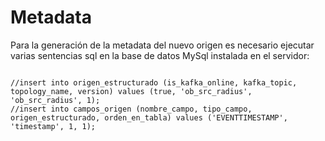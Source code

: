 # Metadata

Para la generación de la metadata del nuevo origen es necesario ejecutar varias sentencias sql en la base de datos MySql 
instalada en el servidor:

```
        
//insert into origen_estructurado (is_kafka_online, kafka_topic, topology_name, version) values (true, 'ob_src_radius', 'ob_src_radius', 1);
//insert into campos_origen (nombre_campo, tipo_campo, origen_estructurado, orden_en_tabla) values ('EVENTTIMESTAMP', 'timestamp', 1, 1);

        
```
